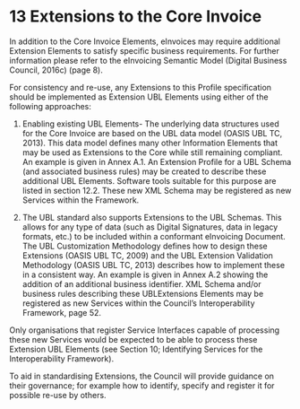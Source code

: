 # 13 Extensions to the Core Invoice 

In addition to the Core Invoice Elements, eInvoices may require additional Extension Elements to satisfy specific business requirements. For further information please refer to the eInvoicing Semantic Model (Digital Business Council, 2016c) (page 8).

For consistency and re-use, any Extensions to this Profile specification should be implemented as Extension UBL Elements using either of the following approaches: 

   1. Enabling existing UBL Elements- The underlying data structures used for the Core Invoice are based on the UBL data model (OASIS UBL TC, 2013). This data model defines many other Information Elements that may be used as Extensions to the Core while still remaining compliant. 
An example is given in Annex A.1. An Extension Profile for a UBL Schema (and associated business rules) may be created to describe these additional UBL Elements. Software tools suitable for this purpose are listed in section 12.2. 
These new XML Schema may be registered as new Services within the Framework. 

   2. The UBL standard also supports Extensions to the UBL Schemas. This allows for any type of data (such as Digital Signatures, data in legacy formats, etc.) to be included within a conformant eInvoicing Document. The UBL Customization Methodology defines how to design these Extensions (OASIS UBL TC, 2009) and the UBL Extension Validation Methodology (OASIS UBL TC, 2013) describes how to implement these in a consistent way. An example is given in Annex A.2 showing the addition of an additional business identifier. 
XML Schema and/or business rules describing these UBLExtensions Elements may be registered as new Services within the Council’s Interoperability Framework, page 52.

Only organisations that register Service Interfaces capable of processing these new Services would be expected to be able to process these Extension UBL Elements (see Section 10; Identifying Services for the Interoperability Framework). 

To aid in standardising Extensions, the Council will provide guidance on their governance; for example how to identify, specify and register it for possible re-use by others. 
